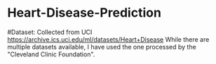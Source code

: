 # Heart-Disease-Prediction


#Dataset: Collected from UCI https://archive.ics.uci.edu/ml/datasets/Heart+Disease
While there are multiple datasets available, I have used the one processed by the "Cleveland Clinic Foundation".
